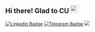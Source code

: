 ## Hi there! Glad to CU <img src="https://media.giphy.com/media/hvRJCLFzcasrR4ia7z/giphy.gif" width="25px"> ##

[![Linkedin Badge](https://img.shields.io/badge/-LinkedIn-0e76a8?style=flat-square&logo=Linkedin&logoColor=white)](https://linkedin.com/in/m-tantsura/)
[![Telegram Badge](https://img.shields.io/badge/-Telegram-0088cc?style=flat-square&logo=Telegram&logoColor=white)](https://t.me/mxcana)
![](https://visitor-badge.glitch.me/badge?page_id=nosaxa.nosaxa)

<!---
nosaxa/nosaxa is a ✨ special ✨ repository because its `README.md` (this file) appears on your GitHub profile.
You can click the Preview link to take a look at your changes.
--->
